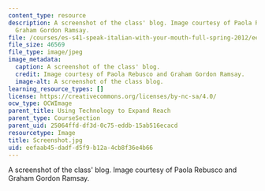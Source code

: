 ```yaml
---
content_type: resource
description: A screenshot of the class' blog. Image courtesy of Paola Rebusco and
  Graham Gordon Ramsay.
file: /courses/es-s41-speak-italian-with-your-mouth-full-spring-2012/eefaab45dadfd5f9b12a4cb8f36e4b66_Screenshot.jpg
file_size: 46569
file_type: image/jpeg
image_metadata:
  caption: A screenshot of the class' blog.
  credit: Image courtesy of Paola Rebusco and Graham Gordon Ramsay.
  image-alt: A screenshot of the class blog.
learning_resource_types: []
license: https://creativecommons.org/licenses/by-nc-sa/4.0/
ocw_type: OCWImage
parent_title: Using Technology to Expand Reach
parent_type: CourseSection
parent_uid: 25064ffd-df3d-0c75-eddb-15ab516ecacd
resourcetype: Image
title: Screenshot.jpg
uid: eefaab45-dadf-d5f9-b12a-4cb8f36e4b66
---
```

A screenshot of the class' blog. Image courtesy of Paola Rebusco and Graham Gordon Ramsay.
